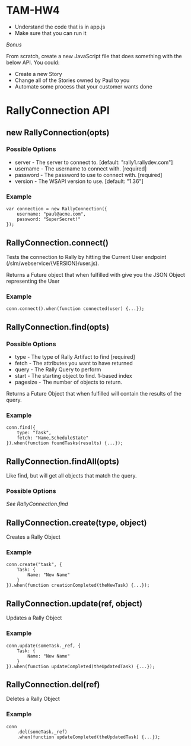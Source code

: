 TAM-HW4
=======

 * Understand the code that is in app.js
 * Make sure that you can run it

*Bonus*

From scratch, create a new JavaScript file that does something with the below API.  You could:
 
 * Create a new Story
 * Change all of the Stories owned by Paul to you
 * Automate some process that your customer wants done

RallyConnection API
===================

## new RallyConnection(opts)

### Possible Options

 * server - The server to connect to. [default: "rally1.rallydev.com"]
 * username - The username to connect with. [required]
 * password - The password to use to connect with. [required]
 * version - The WSAPI version to use. [default: "1.36"]

### Example

	var connection = new RallyConnection({
		username: "paul@acme.com",
		password: "SuperSecret!"
	});

## RallyConnection.connect()

Tests the connection to Rally by hitting the Current User endpoint
(/slm/webservice/{VERSION}/user.js).

Returns a Future object that when fulfilled with give you the JSON
Object representing the User

### Example

	conn.connect().when(function connected(user) {...});

## RallyConnection.find(opts)

### Possible Options

 * type - The type of Rally Artifact to find [required]
 * fetch - The attributes you want to have returned
 * query - The Rally Query to perform
 * start - The starting object to find.  1-based index
 * pagesize - The number of objects to return.

Returns a Future Object that when fulfilled will contain the results of
the query.

### Example

	conn.find({
		type: "Task",
		fetch: "Name,ScheduleState"
	}).when(function foundTasks(results) {...});

## RallyConnection.findAll(opts)

Like find, but will get all objects that match the query.

### Possible Options

*See RallyConnection.find*

## RallyConnection.create(type, object)

Creates a Rally Object

### Example

	conn.create("task", {
		Task: {
			Name: "New Name"
		}
	}).when(function creationCompleted(theNewTask) {...});

## RallyConnection.update(ref, object)

Updates a Rally Object

### Example

	conn.update(someTask._ref, {
		Task: {
			Name: "New Name"
		}
	}).when(function updateCompleted(theUpdatedTask) {...});

## RallyConnection.del(ref)

Deletes a Rally Object

### Example

	conn
		.del(someTask._ref)
		.when(function updateCompleted(theUpdatedTask) {...});
